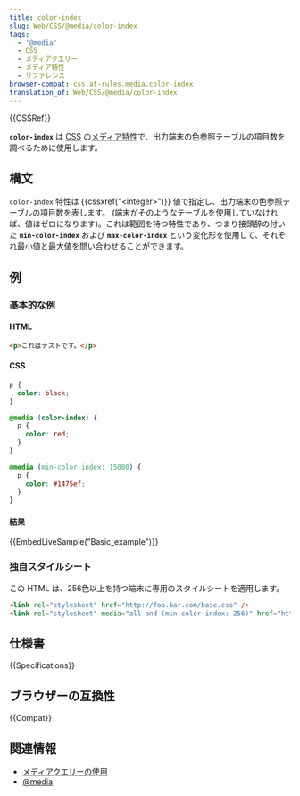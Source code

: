 ```yaml
---
title: color-index
slug: Web/CSS/@media/color-index
tags:
  - '@media'
  - CSS
  - メディアクエリー
  - メディア特性
  - リファレンス
browser-compat: css.at-rules.media.color-index
translation_of: Web/CSS/@media/color-index
---
```

{{CSSRef}}

**`color-index`** は [CSS](/ja/docs/Web/CSS) の[メディア特性](/ja/docs/Web/CSS/@media#メディア特性)で、出力端末の色参照テーブルの項目数を調べるために使用します。

## 構文

 `color-index` 特性は {{cssxref("&lt;integer&gt;")}} 値で指定し、出力端末の色参照テーブルの項目数を表します。 (端末がそのようなテーブルを使用していなければ、値はゼロになります)。これは範囲を持つ特性であり、つまり接頭辞の付いた **`min-color-index`** および **`max-color-index`** という変化形を使用して、それぞれ最小値と最大値を問い合わせることができます。

## 例

### 基本的な例

#### HTML

```html
<p>これはテストです。</p>
```

#### CSS

```css
p {
  color: black;
}

@media (color-index) {
  p {
    color: red;
  }
}

@media (min-color-index: 15000) {
  p {
    color: #1475ef;
  }
}
```

#### 結果

{{EmbedLiveSample("Basic_example")}}

### 独自スタイルシート

この HTML は、256色以上を持つ端末に専用のスタイルシートを適用します。

```html
<link rel="stylesheet" href="http://foo.bar.com/base.css" />
<link rel="stylesheet" media="all and (min-color-index: 256)" href="http://foo.bar.com/color-stylesheet.css" />
```

## 仕様書

{{Specifications}}

## ブラウザーの互換性

{{Compat}}

## 関連情報

- [メディアクエリーの使用](/ja/docs/Web/CSS/Media_Queries/Using_media_queries)
- [@media](/ja/docs/Web/CSS/@media)
